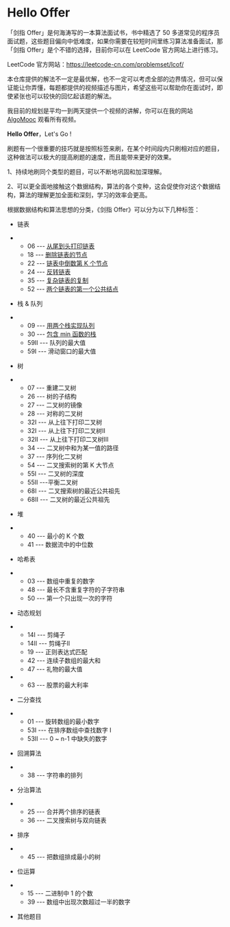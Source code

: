 # Hello Offer

「剑指 Offer」是何海涛写的一本算法面试书，书中精选了 50 多道常见的程序员面试题，这些题目偏向中低难度，如果你需要在较短时间里练习算法准备面试，那「剑指 Offer」是个不错的选择，目前你可以在 LeetCode 官方网站上进行练习。

LeetCode 官方网站：https://leetcode-cn.com/problemset/lcof/  

本仓库提供的解法不一定是最优解，也不一定可以考虑全部的边界情况，但可以保证能让你弄懂，每题都提供的视频描述与图片，希望这些可以帮助你在面试时，即使紧张也可以较快的回忆起该题的解法。

我目前的规划是平均一到两天提供一个视频的讲解，你可以在我的网站 [AlgoMooc](https://www.algomooc.com) 观看所有视频。

**Hello Offer**，Let's Go !

刷题有一个很重要的技巧就是按照标签来刷，在某个时间段内只刷相对应的题目，这种做法可以极大的提高刷题的速度，而且能带来更好的效果。

1、持续地刷同个类型的题目，可以不断地巩固和加深理解。

2、可以更全面地接触这个数据结构，算法的各个变种，这会促使你对这个数据结构，算法的理解更加全面和深刻，学习的效率会更高。

根据数据结构和算法思想的分类，《剑指 Offer》可以分为以下几种标签：

- 链表

- - 06 --- [从尾到头打印链表](https://www.algomooc.com/146.html)
  - 18 --- [删除链表的节点](https://www.algomooc.com/303.html)
  - 22 --- [链表中倒数第 K 个节点](https://www.algomooc.com/146.html)
  - 24 --- [反转链表](https://www.algomooc.com/347.html)
  - 35 --- [复杂链表的复制](https://www.algomooc.com/354.html)
  - 52 --- [两个链表的第一个公共结点](https://www.algomooc.com/364.html)

- 栈 & 队列

- - 09 --- [用两个栈实现队列](https://www.algomooc.com/392.html)
  - 30 --- [包含 min 函数的栈](https://www.algomooc.com/398.html)
  - 59II --- 队列的最大值
  - 59I --- 滑动窗口的最大值

- 树

- - 07 --- 重建二叉树
  - 26 --- 树的子结构
  - 27 --- 二叉树的镜像
  - 28 --- 对称的二叉树
  - 32I --- 从上往下打印二叉树
  - 32I --- 从上往下打印二叉树II
  - 32II --- 从上往下打印二叉树III
  - 34 --- 二叉树中和为某一值的路径
  - 37 --- 序列化二叉树
  - 54 --- 二叉搜索树的第 K 大节点
  - 55I --- 二叉树的深度
  - 55II ---平衡二叉树
  - 68I --- 二叉搜索树的最近公共祖先
  - 68II --- 二叉树的最近公共祖先

- 堆

- - 40 --- 最小的 K 个数
  - 41 --- 数据流中的中位数

- 哈希表

- - 03 --- 数组中重复的数字
  - 48 --- 最长不含重复字符的子字符串
  - 50 --- 第一个只出现一次的字符

- 动态规划

- - 14I --- 剪绳子
  - 14II --- 剪绳子II
  - 19 --- 正则表达式匹配
  - 42 --- 连续子数组的最大和
  - 47 --- 礼物的最大值

- - 63 --- 股票的最大利率

- 二分查找

- - 01 --- 旋转数组的最小数字
  - 53I --- 在排序数组中查找数字 I
  - 53II --- 0 ~ n-1 中缺失的数字

- 回溯算法

- - 38 --- 字符串的排列

- 分治算法

- - 25 --- 合并两个排序的链表
  - 36 --- 二叉搜索树与双向链表

- 排序

- - 45 --- 把数组排成最小的树

- 位运算

- - 15 --- 二进制中 1 的个数
  - 39 --- 数组中出现次数超过一半的数字

- 其他题目






